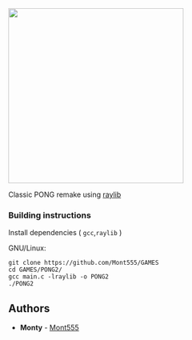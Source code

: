 <img src="https://github.com/nik-cha/PONG2/blob/readme-edits/logo/PONG2_350x290.png" width=350>

Classic PONG remake using [raylib](https://github.com/raysan5/raylib/)

### Building instructions

Install dependencies ( `gcc`,`raylib` )


GNU/Linux:
```
git clone https://github.com/Mont555/GAMES
cd GAMES/PONG2/
gcc main.c -lraylib -o PONG2
./PONG2
```

## Authors

* **Monty** - [Mont555](https://github.com/Mont555)

